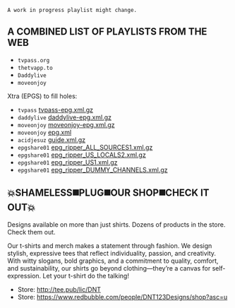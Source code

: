 `A work in progress playlist might change.`


## A COMBINED LIST OF PLAYLISTS FROM THE WEB

- `tvpass.org`
- `thetvapp.to`
- `Daddylive`
- `moveonjoy`

Xtra (EPGS) to fill holes:

- `tvpass` [tvpass-epg.xml.gz](https://github.com/pigzillaaaaa/iptv-scraper/raw/refs/heads/main/epgs/tvpass-epg.xml.gz)
- `daddylive` [daddylive-epg.xml.gz](https://github.com/pigzillaaaaa/iptv-scraper/raw/refs/heads/main/epgs/daddylive-epg.xml.gz)
- `moveonjoy` [moveonjoy-epg.xml.gz](https://github.com/pigzillaaaaa/iptv-scraper/raw/refs/heads/main/epgs/moveonjoy-epg.xml.gz)
- `moveonjoy` [epg.xml](https://raw.githubusercontent.com/ydbf/MoveOnJoy/refs/heads/main/epg.xml)
- `acidjesuz` [guide.xml.gz](https://github.com/acidjesuz/EPGTalk/raw/refs/heads/master/guide.xml.gz)
- `epgshare01` [epg_ripper_ALL_SOURCES1.xml.gz](https://epgshare01.online/epgshare01/epg_ripper_ALL_SOURCES1.xml.gz)
- `epgshare01` [epg_ripper_US_LOCALS2.xml.gz](https://epgshare01.online/epgshare01/epg_ripper_US_LOCALS2.xml.gz)
- `epgshare01` [epg_ripper_US1.xml.gz](https://epgshare01.online/epgshare01/epg_ripper_US1.xml.gz)
- `epgshare01` [epg_ripper_DUMMY_CHANNELS.xml.gz](https://epgshare01.online/epgshare01/epg_ripper_DUMMY_CHANNELS.xml.gz)



## 💥SHAMELESS◼️PLUG◼️OUR SHOP◼️CHECK IT OUT💥
Designs available on more than just shirts. Dozens of products in the store. Check them out.
>
Our t-shirts and merch makes a statement through fashion. We design stylish, expressive tees that reflect individuality, passion, and creativity. With witty slogans, bold graphics, and a commitment to quality, comfort, and sustainability, our shirts go beyond clothing—they’re a canvas for self-expression. Let your t-shirt do the talking!
- Store: http://tee.pub/lic/DNT
- Store: https://www.redbubble.com/people/DNT123Designs/shop?asc=u
